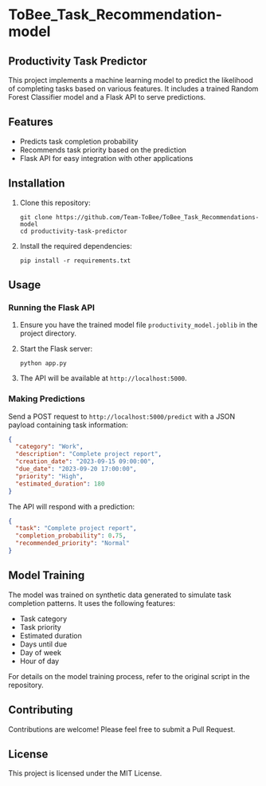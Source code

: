 # ToBee_Task_Recommendation-model
## Productivity Task Predictor

This project implements a machine learning model to predict the likelihood of completing tasks based on various features. It includes a trained Random Forest Classifier model and a Flask API to serve predictions.

## Features

- Predicts task completion probability
- Recommends task priority based on the prediction
- Flask API for easy integration with other applications

## Installation

1. Clone this repository:
   ```
   git clone https://github.com/Team-ToBee/ToBee_Task_Recommendations-model
   cd productivity-task-predictor
   ```

2. Install the required dependencies:
   ```
   pip install -r requirements.txt
   ```

## Usage

### Running the Flask API

1. Ensure you have the trained model file `productivity_model.joblib` in the project directory.

2. Start the Flask server:
   ```
   python app.py
   ```

3. The API will be available at `http://localhost:5000`.

### Making Predictions

Send a POST request to `http://localhost:5000/predict` with a JSON payload containing task information:

```json
{
  "category": "Work",
  "description": "Complete project report",
  "creation_date": "2023-09-15 09:00:00",
  "due_date": "2023-09-20 17:00:00",
  "priority": "High",
  "estimated_duration": 180
}
```

The API will respond with a prediction:

```json
{
  "task": "Complete project report",
  "completion_probability": 0.75,
  "recommended_priority": "Normal"
}
```

## Model Training

The model was trained on synthetic data generated to simulate task completion patterns. It uses the following features:

- Task category
- Task priority
- Estimated duration
- Days until due
- Day of week
- Hour of day

For details on the model training process, refer to the original script in the repository.



## Contributing

Contributions are welcome! Please feel free to submit a Pull Request.

## License

This project is licensed under the MIT License.
